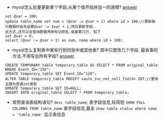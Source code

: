 - mysql怎么批量更新某个字段,从某个值开始并加一的递增? [answer](https://blog.nice100.net/mysql/172.html)
```
set @var = 100;
update table_name set num = (@var := @var + 1) where id > 100;//更新每行数据时会先运算@var := $var + 1,然后更新字段.
此方式,还可以在查询数据用来标记排名,或者第几行, 如下
set @var = 0;
select (@var := @var + 1) as num, name where id > 100;
```

- mysql怎么复制表中某些行到同张中或其他表? 其中只更改几个字段, 最省事的方法,不用写出所有字段? [answer](https://blog.nice100.net/mysql/171.html)
```
CREATE TEMPORARY table temporary_table AS SELECT * FROM original_table WHERE Event_ID="155";
UPDATE temporary_table SET Event_ID="120";
ALTER TABLE temporary_table MODIFY <auto_inc_not_null_field> INT;//更改主键为普通int类型
UPDATE temporary_table SET ID=NULL;
INSERT INTO original_table SELECT * FROM temporary_table;
```

- 常用查询表结构语句?
`desc table_name`; 表字段信息,较简短
`SHOW FULL COLUMNS FROM table_name` 表字段信息,最全
`show table status where name = 'table_name'` 显示表信息
